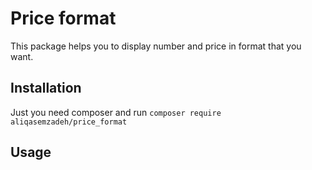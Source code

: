# Price format 

This package helps you to display number and price in format that you want.

## Installation

Just you need composer and run `composer require aliqasemzadeh/price_format`

## Usage

